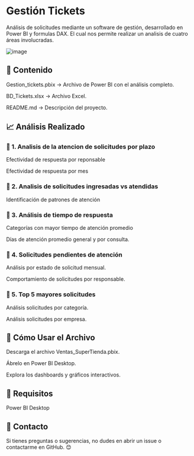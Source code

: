 # Gestión Tickets

Análisis de solicitudes mediante un software de gestión, desarrollado en Power BI y formulas DAX.
El cual nos permite realizar un analisis de cuatro áreas involucradas.

![image](https://github.com/user-attachments/assets/c9993d9b-c2d2-4bbd-88e1-e17efdc58b9c)

## 📂 Contenido

Gestion_tickets.pbix → Archivo de Power BI con el análisis completo.

BD_Tickets.xlsx → Archivo Excel.

README.md → Descripción del proyecto.

## 📈 Análisis Realizado

### 🔹 1. Analisis de la atencion de solicitudes por plazo

Efectividad de respuesta por reponsable

Efectividad de respuesta por mes

### 🔹 2. Analisis de solicitudes ingresadas vs atendidas

Identificación de patrones de atención

### 🔹 3. Análisis de tiempo de respuesta

Categorías con mayor tiempo de atención promedio

Días de atención promedio general y por consulta.

### 🔹 4. Solicitudes pendientes de atención

Análisis por estado de solicitud mensual.

Comportamiento de solicitudes por responsable.

### 🔹 5. Top 5 mayores solicitudes

Análisis solicitudes por categoría.

Análisis solicitudes por empresa.

## 🚀 Cómo Usar el Archivo

Descarga el archivo Ventas_SuperTienda.pbix.

Ábrelo en Power BI Desktop.

Explora los dashboards y gráficos interactivos.

## 📌 Requisitos

Power BI Desktop

## 📧 Contacto

Si tienes preguntas o sugerencias, no dudes en abrir un issue o contactarme en GitHub. 😊
